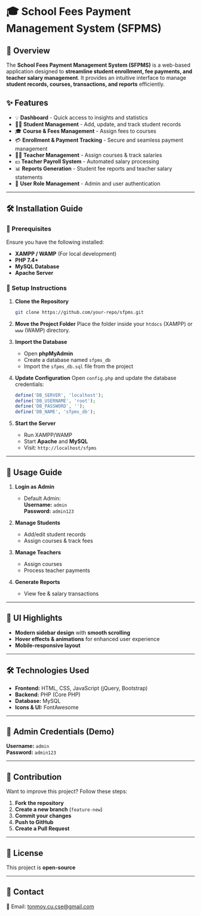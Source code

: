 # 🎓 School Fees Payment Management System (SFPMS)

## 📌 Overview
The **School Fees Payment Management System (SFPMS)** is a web-based application designed to **streamline student enrollment, fee payments, and teacher salary management**. It provides an intuitive interface to manage **student records, courses, transactions, and reports** efficiently.

## ✨ Features
- 💡 **Dashboard** - Quick access to insights and statistics  
- 👨‍🎓 **Student Management** - Add, update, and track student records  
- 🎓 **Course & Fees Management** - Assign fees to courses  
- 💳 **Enrollment & Payment Tracking** - Secure and seamless payment management  
- 👩‍🏫 **Teacher Management** - Assign courses & track salaries  
- 💵 **Teacher Payroll System** - Automated salary processing  
- 📊 **Reports Generation** - Student fee reports and teacher salary statements  
- 🔑 **User Role Management** - Admin and user authentication  

---

## 🛠️ Installation Guide
### 🔹 Prerequisites
Ensure you have the following installed:
- **XAMPP / WAMP** (For local development)
- **PHP 7.4+**
- **MySQL Database**
- **Apache Server**

### 🔹 Setup Instructions
1. **Clone the Repository**
   ```bash
   git clone https://github.com/your-repo/sfpms.git
   ```
2. **Move the Project Folder**
   Place the folder inside your `htdocs` (XAMPP) or `www` (WAMP) directory.

3. **Import the Database**
   - Open **phpMyAdmin**
   - Create a database named `sfpms_db`
   - Import the `sfpms_db.sql` file from the project

4. **Update Configuration**
   Open `config.php` and update the database credentials:
   ```php
   define('DB_SERVER', 'localhost');
   define('DB_USERNAME', 'root');
   define('DB_PASSWORD', '');
   define('DB_NAME', 'sfpms_db');
   ```

5. **Start the Server**
   - Run XAMPP/WAMP
   - Start **Apache** and **MySQL**
   - Visit: `http://localhost/sfpms`

---

## 🚀 Usage Guide
1. **Login as Admin**
   - Default Admin:  
     **Username:** `admin`  
     **Password:** `admin123`

2. **Manage Students**
   - Add/edit student records  
   - Assign courses & track fees  

3. **Manage Teachers**
   - Assign courses  
   - Process teacher payments  

4. **Generate Reports**
   - View fee & salary transactions  

---

## 🎨 UI Highlights
- **Modern sidebar design** with **smooth scrolling**  
- **Hover effects & animations** for enhanced user experience  
- **Mobile-responsive layout**  

---

## 🛠️ Technologies Used
- **Frontend:** HTML, CSS, JavaScript (jQuery, Bootstrap)  
- **Backend:** PHP (Core PHP)  
- **Database:** MySQL  
- **Icons & UI:** FontAwesome  

---

## 🔐 Admin Credentials (Demo)
**Username:** `admin`  
**Password:** `admin123`

---

## 🤝 Contribution
Want to improve this project? Follow these steps:  
1. **Fork the repository**  
2. **Create a new branch** (`feature-new`)  
3. **Commit your changes**  
4. **Push to GitHub**  
5. **Create a Pull Request**  

---

## 🌟 License
This project is **open-source** 

---

## 📩 Contact
📧 Email: [tonmoy.cu.cse@gmail.com](mailto:tonmoy.cu.cse@gmail.com)  


